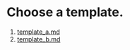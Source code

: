 # Choose a template. 
1. [template_a.md](.github/PULL_REQUEST_TEMPLATE/pull_request_template.md)
2. [template_b.md](.github/PULL_REQUEST_TEMPLATE/web_ui_pull_request_template.md)

